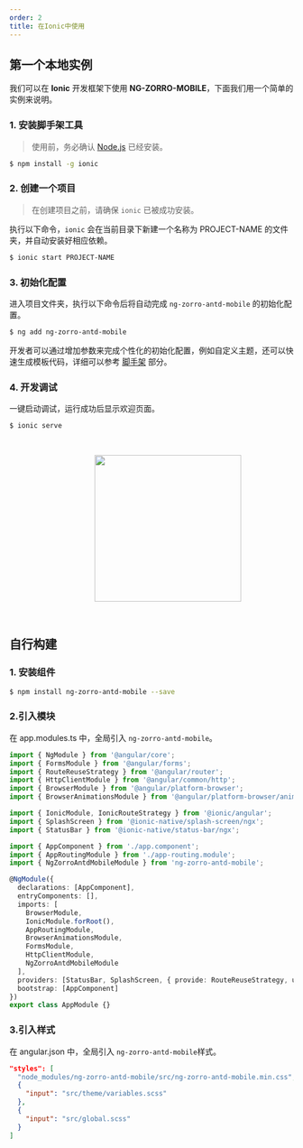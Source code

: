 ```yaml
---
order: 2
title: 在Ionic中使用
---
```


## 第一个本地实例

我们可以在 **Ionic** 开发框架下使用 **NG-ZORRO-MOBILE**，下面我们用一个简单的实例来说明。

### 1. 安装脚手架工具

> 使用前，务必确认 [Node.js](https://nodejs.org/en/) 已经安装。

```bash
$ npm install -g ionic
```

### 2. 创建一个项目

> 在创建项目之前，请确保 `ionic` 已被成功安装。

执行以下命令，`ionic` 会在当前目录下新建一个名称为 PROJECT-NAME 的文件夹，并自动安装好相应依赖。

```bash
$ ionic start PROJECT-NAME
```

### 3. 初始化配置

进入项目文件夹，执行以下命令后将自动完成 `ng-zorro-antd-mobile` 的初始化配置。

```bash
$ ng add ng-zorro-antd-mobile
```

开发者可以通过增加参数来完成个性化的初始化配置，例如自定义主题，还可以快速生成模板代码，详细可以参考 [脚手架](https://ng.mobile.ant.design/#/docs/schematics/zh) 部分。

### 4. 开发调试

一键启动调试，运行成功后显示欢迎页面。

```bash
$ ionic serve
```

<img style="display: block;padding: 30px 30%;height: 260px;" src="https://img.alicdn.com/tfs/TB15EhGJwHqK1RjSZFPXXcwapXa-500-539.png">

## 自行构建

### 1. 安装组件

```bash
$ npm install ng-zorro-antd-mobile --save
```

### 2.引入模块

在 app.modules.ts 中，全局引入 `ng-zorro-antd-mobile`。

```typescript
import { NgModule } from '@angular/core';
import { FormsModule } from '@angular/forms';
import { RouteReuseStrategy } from '@angular/router';
import { HttpClientModule } from '@angular/common/http';
import { BrowserModule } from '@angular/platform-browser';
import { BrowserAnimationsModule } from '@angular/platform-browser/animations';

import { IonicModule, IonicRouteStrategy } from '@ionic/angular';
import { SplashScreen } from '@ionic-native/splash-screen/ngx';
import { StatusBar } from '@ionic-native/status-bar/ngx';

import { AppComponent } from './app.component';
import { AppRoutingModule } from './app-routing.module';
import { NgZorroAntdMobileModule } from 'ng-zorro-antd-mobile';

@NgModule({
  declarations: [AppComponent],
  entryComponents: [],
  imports: [
    BrowserModule,
    IonicModule.forRoot(),
    AppRoutingModule,
    BrowserAnimationsModule,
    FormsModule,
    HttpClientModule,
    NgZorroAntdMobileModule
  ],
  providers: [StatusBar, SplashScreen, { provide: RouteReuseStrategy, useClass: IonicRouteStrategy }],
  bootstrap: [AppComponent]
})
export class AppModule {}
```

### 3.引入样式

在 angular.json 中，全局引入 `ng-zorro-antd-mobile`样式。

```json
"styles": [
  "node_modules/ng-zorro-antd-mobile/src/ng-zorro-antd-mobile.min.css",
  {
    "input": "src/theme/variables.scss"
  },
  {
    "input": "src/global.scss"
  }
]
```
